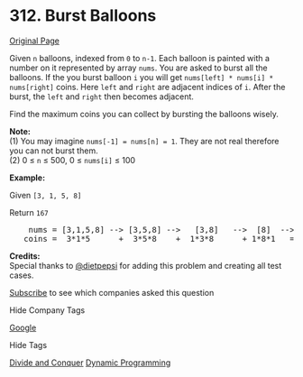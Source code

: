 # 312. Burst Balloons

[Original Page](https://leetcode.com/problems/burst-balloons/)

Given `n` balloons, indexed from `0` to `n-1`. Each balloon is painted with a number on it represented by array `nums`. You are asked to burst all the balloons. If the you burst balloon `i` you will get `nums[left] * nums[i] * nums[right]` coins. Here `left` and `right` are adjacent indices of `i`. After the burst, the `left` and `right` then becomes adjacent.

Find the maximum coins you can collect by bursting the balloons wisely.

**Note:**  
(1) You may imagine `nums[-1] = nums[n] = 1`. They are not real therefore you can not burst them.  
(2) 0 ≤ `n` ≤ 500, 0 ≤ `nums[i]` ≤ 100

**Example:**

Given `[3, 1, 5, 8]`

Return `167`

<pre>    nums = [3,1,5,8] --> [3,5,8] -->   [3,8]   -->  [8]  --> []
   coins =  3*1*5      +  3*5*8    +  1*3*8      + 1*8*1   = 167
</pre>

**Credits:**  
Special thanks to [@dietpepsi](https://leetcode.com/discuss/user/dietpepsi) for adding this problem and creating all test cases.

<div>

[Subscribe](/subscribe/) to see which companies asked this question

</div>

<div>

<div id="company_tags" class="btn btn-xs btn-warning">Hide Company Tags</div>

<span class="hidebutton" style="display: inline;">[Google](/company/google/)</span></div>

<div>

<div id="tags" class="btn btn-xs btn-warning">Hide Tags</div>

<span class="hidebutton" style="display: inline;">[Divide and Conquer](/tag/divide-and-conquer/) [Dynamic Programming](/tag/dynamic-programming/)</span></div>